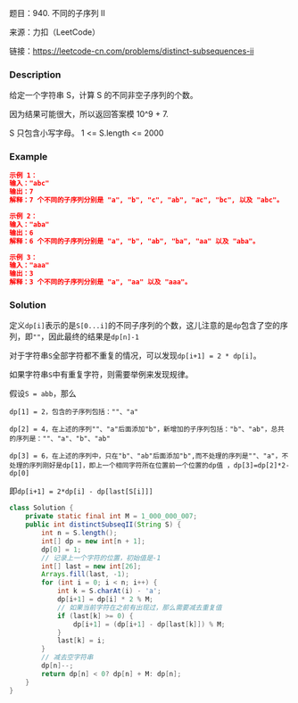 题目：940. 不同的子序列 II

来源：力扣（LeetCode）

链接：https://leetcode-cn.com/problems/distinct-subsequences-ii



### Description

给定一个字符串 S，计算 S 的不同非空子序列的个数。

因为结果可能很大，所以返回答案模 10^9 + 7.

 S 只包含小写字母。
1 <= S.length <= 2000



### Example

```json
示例 1：
输入："abc"
输出：7
解释：7 个不同的子序列分别是 "a", "b", "c", "ab", "ac", "bc", 以及 "abc"。

示例 2：
输入："aba"
输出：6
解释：6 个不同的子序列分别是 "a", "b", "ab", "ba", "aa" 以及 "aba"。

示例 3：
输入："aaa"
输出：3
解释：3 个不同的子序列分别是 "a", "aa" 以及 "aaa"。
```



### Solution

定义`dp[i]`表示的是`S[0...i]`的不同子序列的个数，这儿注意的是`dp`包含了空的序列，即`""`，因此最终的结果是`dp[n]-1`

对于字符串`S`全部字符都不重复的情况，可以发现`dp[i+1] = 2 * dp[i]`。

如果字符串`S`中有重复字符，则需要举例来发现规律。

假设`S = abb`，那么

`dp[1] = 2，包含的子序列包括：""、"a"`

`dp[2] = 4，在上述的序列""、"a"后面添加"b"，新增加的子序列包括："b"、"ab"，总共的序列是：""、"a"、"b"、"ab"`

`dp[3] = 6，在上述的序列中，只在"b"、"ab"后面添加"b",而不处理的序列是""、"a"，不处理的序列刚好是dp[1]，即上一个相同字符所在位置前一个位置的dp值 ，dp[3]=dp[2]*2-dp[0]`

即`dp[i+1] = 2*dp[i] - dp[last[S[i]]]`

```java
class Solution {
    private static final int M = 1_000_000_007;
    public int distinctSubseqII(String S) {
        int n = S.length();
        int[] dp = new int[n + 1];
        dp[0] = 1;
        // 记录上一个字符的位置，初始值是-1
        int[] last = new int[26];
        Arrays.fill(last, -1);
        for (int i = 0; i < n; i++) {
            int k = S.charAt(i) - 'a';
            dp[i+1] = dp[i] * 2 % M;
            // 如果当前字符在之前有出现过，那么需要减去重复值
            if (last[k] >= 0) {
                dp[i+1] = (dp[i+1] - dp[last[k]]) % M;
            }
            last[k] = i;
        }
        // 减去空字符串
        dp[n]--;
        return dp[n] < 0? dp[n] + M: dp[n]; 
    }
}
```


